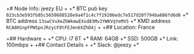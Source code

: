 +# Node Info: jeezy EU
+
+* BTC pub key `023cb3e593fb85c5659688528e9a4f1c4c7f19206edc7e517d20f794ba686fd6d6`
+* BTC address `13swCVuXeZhWkmwEXod83Mv2YWKVqYeMVS`
+* KMD address `RCA8H1npFPW5pnJRzycF8tFEJmn6XZhD4j`
+
+## Location: France

+## Hardware
+
+* CPU: i7 8T
+* RAM: 64GB
+* SSD: 500GB
+* Link: 100mbps
+
+## Contact Details
+
+* Slack: @jeezy
+* 
